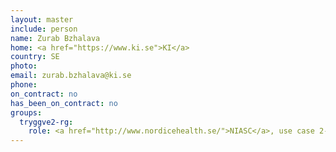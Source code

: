 ```yaml
---
layout: master
include: person
name: Zurab Bzhalava
home: <a href="https://www.ki.se">KI</a>
country: SE
photo:
email: zurab.bzhalava@ki.se
phone:
on_contract: no
has_been_on_contract: no
groups:
  tryggve2-rg:
    role: <a href="http://www.nordicehealth.se/">NIASC</a>, use case 2-2 CRC.
---
```

